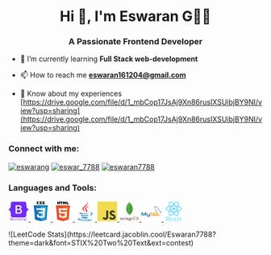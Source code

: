 <h1 align="center">Hi 👋, I'm Eswaran G👨‍💻</h1>
<h3 align="center">A Passionate Frontend Developer</h3>

- 🌱 I’m currently learning **Full Stack web-development**

- 📫 How to reach me **eswaran161204@gmail.com**

- 📄 Know about my experiences [https://drive.google.com/file/d/1_mbCop17JsAj9Xn86rusIXSUibjBY9NI/view?usp=sharing](https://drive.google.com/file/d/1_mbCop17JsAj9Xn86rusIXSUibjBY9NI/view?usp=sharing)

<h3 align="left">Connect with me:</h3>
<p align="left">
<a href="https://linkedin.com/in/eswarang" target="blank"><img align="center" src="https://raw.githubusercontent.com/rahuldkjain/github-profile-readme-generator/master/src/images/icons/Social/linked-in-alt.svg" alt="eswarang" height="30" width="40" /></a>
<a href="https://instagram.com/eswar_7788" target="blank"><img align="center" src="https://raw.githubusercontent.com/rahuldkjain/github-profile-readme-generator/master/src/images/icons/Social/instagram.svg" alt="eswar_7788" height="30" width="40" /></a>
<a href="https://www.leetcode.com/eswaran7788" target="blank"><img align="center" src="https://raw.githubusercontent.com/rahuldkjain/github-profile-readme-generator/master/src/images/icons/Social/leet-code.svg" alt="eswaran7788" height="30" width="40" /></a>
</p>

<h3 align="left">Languages and Tools:</h3>
<p align="left"> <a href="https://getbootstrap.com" target="_blank" rel="noreferrer"> <img src="https://raw.githubusercontent.com/devicons/devicon/master/icons/bootstrap/bootstrap-plain-wordmark.svg" alt="bootstrap" width="40" height="40"/> </a> <a href="https://www.w3schools.com/css/" target="_blank" rel="noreferrer"> <img src="https://raw.githubusercontent.com/devicons/devicon/master/icons/css3/css3-original-wordmark.svg" alt="css3" width="40" height="40"/> </a> <a href="https://www.w3.org/html/" target="_blank" rel="noreferrer"> <img src="https://raw.githubusercontent.com/devicons/devicon/master/icons/html5/html5-original-wordmark.svg" alt="html5" width="40" height="40"/> </a> <a href="https://www.java.com" target="_blank" rel="noreferrer"> <img src="https://raw.githubusercontent.com/devicons/devicon/master/icons/java/java-original.svg" alt="java" width="40" height="40"/> </a> <a href="https://developer.mozilla.org/en-US/docs/Web/JavaScript" target="_blank" rel="noreferrer"> <img src="https://raw.githubusercontent.com/devicons/devicon/master/icons/javascript/javascript-original.svg" alt="javascript" width="40" height="40"/> </a> <a href="https://www.mongodb.com/" target="_blank" rel="noreferrer"> <img src="https://raw.githubusercontent.com/devicons/devicon/master/icons/mongodb/mongodb-original-wordmark.svg" alt="mongodb" width="40" height="40"/> </a> <a href="https://www.mysql.com/" target="_blank" rel="noreferrer"> <img src="https://raw.githubusercontent.com/devicons/devicon/master/icons/mysql/mysql-original-wordmark.svg" alt="mysql" width="40" height="40"/> </a> <a href="https://reactjs.org/" target="_blank" rel="noreferrer"> <img src="https://raw.githubusercontent.com/devicons/devicon/master/icons/react/react-original-wordmark.svg" alt="react" width="40" height="40"/> </a> </p>
![LeetCode Stats](https://leetcard.jacoblin.cool/Eswaran7788?theme=dark&font=STIX%20Two%20Text&ext=contest)
